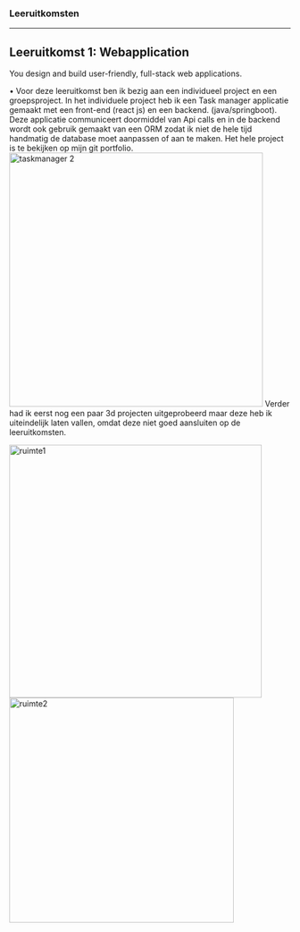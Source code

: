 

### Leeruitkomsten

*** 
## Leeruitkomst 1: Webapplication
You design and build user-friendly, full-stack web applications.

•	Voor deze leeruitkomst ben ik bezig aan een individueel project en een groepsproject. In het individuele project heb ik een Task manager applicatie gemaakt met een front-end (react js) en een backend. (java/springboot). Deze applicatie communiceert doormiddel van Api calls en in de backend wordt ook gebruik gemaakt van een ORM zodat ik niet de hele tijd handmatig de database moet aanpassen of aan te maken. Het hele project is te bekijken op mijn git portfolio.
 <img width="454" alt="taskmanager 2" src="https://user-images.githubusercontent.com/79633852/164169482-62b19bd0-1a28-4a15-9914-bb68d7c2eafd.PNG">
Verder had ik eerst nog een paar 3d projecten uitgeprobeerd maar deze heb ik uiteindelijk laten vallen, omdat deze niet goed aansluiten op de leeruitkomsten.


<img width="452" alt="ruimte1" src="https://user-images.githubusercontent.com/79633852/164169702-3d39a096-9e9d-46b8-9bdb-fbc80392aaf9.PNG">
<img width="402" alt="ruimte2" src="https://user-images.githubusercontent.com/79633852/164169706-1abbe5e2-9499-45cf-bdd1-6cd5128f1029.PNG">
